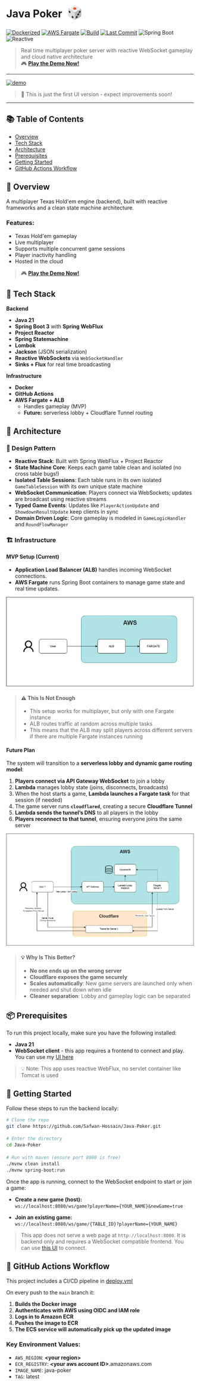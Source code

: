 # Java Poker &nbsp;<sub><img src="docs/images/dice.webp" alt="🎲" width="40" height="40" /></sub>

[![Dockerized](https://img.shields.io/badge/Dockerized-Yes-blue?logo=docker&style=for-the-badge)](https://github.com/Safwan-Hossain/Java-Poker/blob/main/Dockerfile)
[![AWS Fargate](https://img.shields.io/badge/Deployed-AWS%20Fargate-orange?style=for-the-badge&logo=amazonwebservices&logoColor=white)](https://github.com/Safwan-Hossain/Java-Poker/blob/main/.github/workflows/deploy.yml)
[![Build](https://img.shields.io/github/actions/workflow/status/Safwan-Hossain/Java-Poker/deploy.yml?label=Build&logo=github&style=for-the-badge)](https://github.com/Safwan-Hossain/Java-Poker/actions)
[![Last Commit](https://img.shields.io/github/last-commit/Safwan-Hossain/Java-Poker?label=Last%20Commit&style=for-the-badge&logo=git)](https://github.com/Safwan-Hossain/Java-Poker/commits)
![Spring Boot](https://img.shields.io/badge/Spring_Boot-3.4.2-brightgreen?style=for-the-badge&logo=spring)
![Reactive](https://img.shields.io/badge/Reactive-Project_Reactor-6f42c1?style=for-the-badge&logo=reactivex)

> Real time multiplayer poker server with reactive WebSocket gameplay and cloud native architecture  
> 🎮 **[Play the Demo Now!](https://poker.hossainsafwan.com)**

---

[![demo](docs/images/demo.webp)](https://poker.hossainsafwan.com)
> 🚧 This is just the first UI version - expect improvements soon!

---

## 📚 Table of Contents

- [Overview](#-overview)
- [Tech Stack](#-tech-stack)
- [Architecture](#-architecture)
- [Prerequisites](#-prerequisites)
- [Getting Started](#-getting-started)
- [GitHub Actions Workflow](#-gitHub-actions-workflow)


## 💼 Overview


A multiplayer Texas Hold'em engine (backend), built with reactive frameworks and a clean state machine architecture.

### Features:

- Texas Hold'em gameplay
- Live multiplayer
- Supports multiple concurrent game sessions
- Player inactivity handling
- Hosted in the cloud



> 🎮 **[Play the Demo Now!](https://poker.hossainsafwan.com)**
## 🧰 Tech Stack

**Backend**
- **Java 21**
- **Spring Boot 3** with **Spring WebFlux** 
- **Project Reactor** 
- **Spring Statemachine** 
- **Lombok** 
- **Jackson** (JSON serialization)
- **Reactive WebSockets** via `WebSocketHandler`
- **Sinks + Flux** for real time broadcasting

**Infrastructure**
- **Docker**
- **GitHub Actions** 
- **AWS Fargate + ALB** 
  - Handles gameplay (MVP)
  - **Future:** serverless lobby + Cloudflare Tunnel routing


## 📐 Architecture

### 🧱  Design Pattern


- **Reactive Stack**: Built with Spring WebFlux + Project Reactor
- **State Machine Core**: Keeps each game table clean and isolated (no cross table bugs!)
- **Isolated Table Sessions**: Each table runs in its own isolated `GameTableSession` with its own unique state machine
- **WebSocket Communication**: Players connect via WebSockets; updates are broadcast using reactive streams
- **Typed Game Events**: Updates like `PlayerActionUpdate` and `ShowdownResultUpdate` keep clients in sync
- **Domain Driven Logic**: Core gameplay is modeled in `GameLogicHandler` and `RoundFlowManager`


### 🏗️ Infrastructure


#### MVP Setup (Current)

- **Application Load Balancer (ALB)** handles incoming WebSocket connections.
- **AWS Fargate** runs Spring Boot containers to manage game state and real time updates.

![diagram](docs/images/current-infra.webp)

>#### ⚠️ This Is Not Enough
> - This setup works for multiplayer, but only with one Fargate instance
> - ALB routes traffic at random across multiple tasks 
> - This means that the ALB may split players across different servers if there are multiple Fargate instances running

#### Future Plan 

The system will transition to a **serverless lobby and dynamic game routing model**:

1. **Players connect via API Gateway WebSocket** to join a lobby
2. **Lambda** manages lobby state (joins, disconnects, broadcasts)
3. When the host starts a game, **Lambda launches a Fargate task** for that session (if needed)
4. The game server runs **`cloudflared`**, creating a secure **Cloudflare Tunnel**
5. **Lambda sends the tunnel’s DNS** to all players in the lobby
6. **Players reconnect to that tunnel**, ensuring everyone joins the same server

![diagram](docs/images/future-infra.webp)


>#### 💡 Why Is This Better?
>- **No one ends up on the wrong server**
>- **Cloudflare exposes the game securely**
>- **Scales automatically**: New game servers are launched only when needed and shut down when idle
>- **Cleaner separation**: Lobby and gameplay logic can be separated

## 📦 Prerequisites

To run this project locally, make sure you have the following installed:


- **Java 21** 
- **WebSocket client** - this app requires a frontend to connect and play.  
You can use my [UI here](https://github.com/Safwan-Hossain/Java-Poker-Frontend)

> 💡 Note: This app uses reactive WebFlux, no servlet container like Tomcat is used


## 🏁 Getting Started

Follow these steps to run the backend locally:

```bash
# Clone the repo
git clone https://github.com/Safwan-Hossain/Java-Poker.git

# Enter the directory
cd Java-Poker

# Run with maven (ensure port 8080 is free)
./mvnw clean install
./mvnw spring-boot:run
```

Once the app is running, connect to the WebSocket endpoint to start or join a game:

- **Create a new game (host):**  
  `ws://localhost:8080/ws/game?playerName={YOUR_NAME}&newGame=true`


- **Join an existing game:**  
  `ws://localhost:8080/ws/game/{TABLE_ID}?playerName={YOUR_NAME}`

> This app does not serve a web page at `http://localhost:8080`. 
> It is backend only and requires a WebSocket compatible frontend.
> You can use [this UI](https://github.com/Safwan-Hossain/Java-Poker-Frontend)
> to connect.

## 🚀 GitHub Actions Workflow

This project includes a CI/CD pipeline in [deploy.yml](.github/workflows/deploy.yml)


On every push to the `main` branch it:

1. **Builds the Docker image**
2. **Authenticates with AWS using OIDC and IAM role**
3. **Logs in to Amazon ECR**
4. **Pushes the image to ECR**
5. **The ECS service will automatically pick up the updated image**

### Key Environment Values:
- `AWS_REGION`: **\<your region\>**
- `ECR_REGISTRY`: **\<your aws account ID\>**.amazonaws.com
- `IMAGE_NAME`: java-poker
- `TAG`: latest
